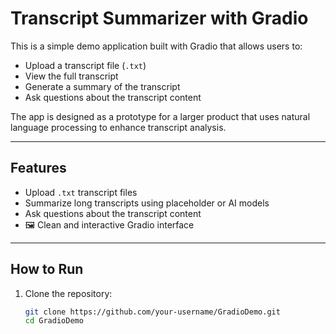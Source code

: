 # Transcript Summarizer with Gradio

This is a simple demo application built with Gradio that allows users to:

- Upload a transcript file (`.txt`)
- View the full transcript
- Generate a summary of the transcript
- Ask questions about the transcript content

The app is designed as a prototype for a larger product that uses natural language processing to enhance transcript analysis.

---

##  Features

-  Upload `.txt` transcript files
-  Summarize long transcripts using placeholder or AI models
-  Ask questions about the transcript content
- 🖼 Clean and interactive Gradio interface

---

##  How to Run

1. Clone the repository:
   ```bash
   git clone https://github.com/your-username/GradioDemo.git
   cd GradioDemo
   ```
